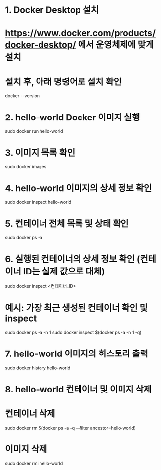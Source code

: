 # 1. Docker Desktop 설치
# https://www.docker.com/products/docker-desktop/ 에서 운영체제에 맞게 설치
# 설치 후, 아래 명령어로 설치 확인
docker --version

# 2. hello-world Docker 이미지 실행
sudo docker run hello-world

# 3. 이미지 목록 확인
sudo docker images

# 4. hello-world 이미지의 상세 정보 확인
sudo docker inspect hello-world

# 5. 컨테이너 전체 목록 및 상태 확인
sudo docker ps -a

# 6. 실행된 컨테이너의 상세 정보 확인 (컨테이너 ID는 실제 값으로 대체)
sudo docker inspect <컨테이너_ID>

# 예시: 가장 최근 생성된 컨테이너 확인 및 inspect
sudo docker ps -a -n 1
sudo docker inspect $(docker ps -a -n 1 -q)

# 7. hello-world 이미지의 히스토리 출력
sudo docker history hello-world

# 8. hello-world 컨테이너 및 이미지 삭제
# 컨테이너 삭제
sudo docker rm $(docker ps -a -q --filter ancestor=hello-world)
# 이미지 삭제
sudo docker rmi hello-world